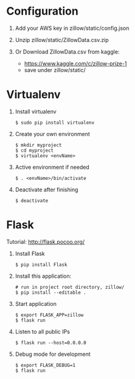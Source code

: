 # Configuration
1. Add your AWS key in zillow/static/config.json
2. Unzip zillow/static/ZillowData.csv.zip
3. Or Download ZillowData.csv from kaggle:

	* https://www.kaggle.com/c/zillow-prize-1
	* save under zillow/static/

# Virtualenv
1. Install virtualenv
	```
	$ sudo pip install virtualenv
	```
2. Create your own environment
	```
	$ mkdir myproject
	$ cd myproject
	$ virtualenv <envName>
	```
3. Active environment if needed
	```
	$ . <envName>/bin/activate
	```
4. Deactivate after finishing
	```
	$ deactivate
	```

# Flask
Tutorial: http://flask.pocoo.org/

1. Install Flask
	```
	$ pip install Flask
	```
2. Install this application:
	```
	# run in project root directory, zillow/
	$ pip install --editable .
	```
2. Start application
	```
	$ export FLASK_APP=zillow
	$ flask run
	```
3. Listen to all public IPs
	```
	$ flask run --host=0.0.0.0
	```
4. Debug mode for development 
	```
	$ export FLASK_DEBUG=1
	$ flask run

